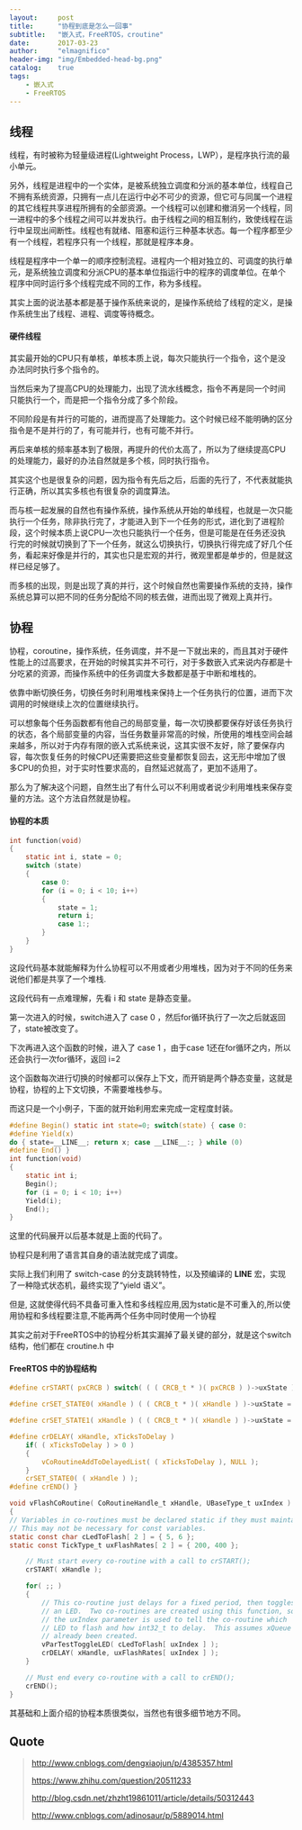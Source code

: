 ```yaml
---
layout:     post
title:      "协程到底是怎么一回事"
subtitle:   "嵌入式，FreeRTOS，croutine"
date:       2017-03-23
author:     "elmagnifico"
header-img: "img/Embedded-head-bg.png"
catalog:    true
tags:
    - 嵌入式
    - FreeRTOS    
---
```



## 线程

线程，有时被称为轻量级进程(Lightweight Process，LWP），是程序执行流的最小单元。

另外，线程是进程中的一个实体，是被系统独立调度和分派的基本单位，线程自己不拥有系统资源，只拥有一点儿在运行中必不可少的资源，但它可与同属一个进程的其它线程共享进程所拥有的全部资源。一个线程可以创建和撤消另一个线程，同一进程中的多个线程之间可以并发执行。由于线程之间的相互制约，致使线程在运行中呈现出间断性。线程也有就绪、阻塞和运行三种基本状态。每一个程序都至少有一个线程，若程序只有一个线程，那就是程序本身。

线程是程序中一个单一的顺序控制流程。进程内一个相对独立的、可调度的执行单元，是系统独立调度和分派CPU的基本单位指运行中的程序的调度单位。在单个程序中同时运行多个线程完成不同的工作，称为多线程。

其实上面的说法基本都是基于操作系统来说的，是操作系统给了线程的定义，是操作系统生出了线程、进程、调度等待概念。

#### 硬件线程

其实最开始的CPU只有单核，单核本质上说，每次只能执行一个指令，这个是没办法同时执行多个指令的。

当然后来为了提高CPU的处理能力，出现了流水线概念，指令不再是同一个时间只能执行一个，而是把一个指令分成了多个阶段。

不同阶段是有并行的可能的，进而提高了处理能力。这个时候已经不能明确的区分指令是不是并行的了，有可能并行，也有可能不并行。

再后来单核的频率基本到了极限，再提升的代价太高了，所以为了继续提高CPU的处理能力，最好的办法自然就是多个核，同时执行指令。

其实这个也是很复杂的问题，因为指令有先后之后，后面的先行了，不代表就能执行正确，所以其实多核也有很复杂的调度算法。

而与核一起发展的自然也有操作系统，操作系统从开始的单线程，也就是一次只能执行一个任务，除非执行完了，才能进入到下一个任务的形式，进化到了进程阶段，这个时候本质上说CPU一次也只能执行一个任务，但是可能是在任务还没执行完的时候就切换到了下一个任务，就这么切换执行，切换执行得完成了好几个任务，看起来好像是并行的，其实也只是宏观的并行，微观里都是单步的，但是就这样已经足够了。

而多核的出现，则是出现了真的并行，这个时候自然也需要操作系统的支持，操作系统总算可以把不同的任务分配给不同的核去做，进而出现了微观上真并行。

## 协程

协程，coroutine，操作系统，任务调度，并不是一下就出来的，而且其对于硬件性能上的过高要求，在开始的时候其实并不可行，对于多数嵌入式来说内存都是十分吃紧的资源，而操作系统中的任务调度大多数都是基于中断和堆栈的。

依靠中断切换任务，切换任务时利用堆栈来保持上一个任务执行的位置，进而下次调用的时候继续上次的位置继续执行。

可以想象每个任务函数都有他自己的局部变量，每一次切换都要保存好该任务执行的状态，各个局部变量的内容，当任务数量非常高的时候，所使用的堆栈空间会越来越多，所以对于内存有限的嵌入式系统来说，这其实很不友好，除了要保存内容，每次恢复任务的时候CPU还需要把这些变量都恢复回去，这无形中增加了很多CPU的负担，对于实时性要求高的，自然延迟就高了，更加不适用了。

那么为了解决这个问题，自然生出了有什么可以不利用或者说少利用堆栈来保存变量的方法。这个方法自然就是协程。

#### 协程的本质
```c
int function(void)
{   
    static int i, state = 0;
    switch (state)
    {    
        case 0:
        for (i = 0; i < 10; i++)
        {      
            state = 1;
            return i;             
            case 1:;
        }   
    }
}
```

这段代码基本就能解释为什么协程可以不用或者少用堆栈，因为对于不同的任务来说他们都是共享了一个堆栈.

这段代码有一点难理解，先看 i 和 state 是静态变量。

第一次进入的时候，switch进入了 case 0 ，然后for循环执行了一次之后就返回了，state被改变了。

下次再进入这个函数的时候，进入了 case 1 ，由于case 1还在for循环之内，所以还会执行一次for循环，返回 i=2

这个函数每次进行切换的时候都可以保存上下文，而开销是两个静态变量，这就是协程，协程的上下文切换，不需要堆栈参与。

而这只是一个小例子，下面的就开始利用宏来完成一定程度封装。

```c
#define Begin() static int state=0; switch(state) { case 0:
#define Yield(x)
do { state=__LINE__; return x; case __LINE__:; } while (0)
#define End() }
int function(void)
{   
    static int i;   
    Begin();   
    for (i = 0; i < 10; i++)     
    Yield(i);   
    End();
}
```
这里的代码展开以后基本就是上面的代码了。

协程只是利用了语言其自身的语法就完成了调度。

实际上我们利用了 switch-case 的分支跳转特性，以及预编译的 __LINE__ 宏，实现了一种隐式状态机，最终实现了“yield 语义”。

但是, 这就使得代码不具备可重入性和多线程应用,因为static是不可重入的,所以使用协程和多线程要注意,不能再两个任务中同时使用一个协程

其实之前对于FreeRTOS中的协程分析其实漏掉了最关键的部分，就是这个switch结构，他们都在 croutine.h 中

#### FreeRTOS 中的协程结构

```c
#define crSTART( pxCRCB ) switch( ( ( CRCB_t * )( pxCRCB ) )->uxState ) { case 0:

#define crSET_STATE0( xHandle ) ( ( CRCB_t * )( xHandle ) )->uxState = (__LINE__ * 2); return; case (__LINE__ * 2):

#define crSET_STATE1( xHandle ) ( ( CRCB_t * )( xHandle ) )->uxState = ((__LINE__ * 2)+1); return; case ((__LINE__ * 2)+1):

#define crDELAY( xHandle, xTicksToDelay )												\
    if( ( xTicksToDelay ) > 0 )															\
    {																					\
    	vCoRoutineAddToDelayedList( ( xTicksToDelay ), NULL );							\
    }																					\
    crSET_STATE0( ( xHandle ) );
#define crEND() }

void vFlashCoRoutine( CoRoutineHandle_t xHandle, UBaseType_t uxIndex )
{
// Variables in co-routines must be declared static if they must maintain value across a blocking call.
// This may not be necessary for const variables.
static const char cLedToFlash[ 2 ] = { 5, 6 };
static const TickType_t uxFlashRates[ 2 ] = { 200, 400 };

    // Must start every co-routine with a call to crSTART();
    crSTART( xHandle );

    for( ;; )
    {
        // This co-routine just delays for a fixed period, then toggles
        // an LED.  Two co-routines are created using this function, so
        // the uxIndex parameter is used to tell the co-routine which
        // LED to flash and how int32_t to delay.  This assumes xQueue has
        // already been created.
        vParTestToggleLED( cLedToFlash[ uxIndex ] );
        crDELAY( xHandle, uxFlashRates[ uxIndex ] );
    }

    // Must end every co-routine with a call to crEND();
    crEND();
}
```
其基础和上面介绍的协程本质很类似，当然也有很多细节地方不同。

## Quote

> http://www.cnblogs.com/dengxiaojun/p/4385357.html
>
> https://www.zhihu.com/question/20511233
>
> http://blog.csdn.net/zhzht19861011/article/details/50312443
>
> http://www.cnblogs.com/adinosaur/p/5889014.html
